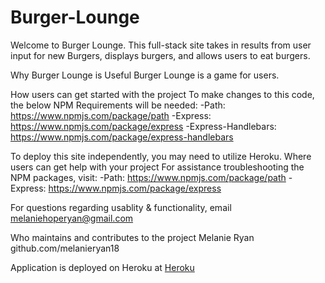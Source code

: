 # Burger-Lounge

Welcome to Burger Lounge. This full-stack site takes in results from user input for new Burgers, displays burgers, and allows users to eat burgers.

Why Burger Lounge is Useful
Burger Lounge is a game for users.

How users can get started with the project To make changes to this code, the below NPM Requirements will be needed: 
-Path: https://www.npmjs.com/package/path
-Express: https://www.npmjs.com/package/express
-Express-Handlebars: https://www.npmjs.com/package/express-handlebars 


To deploy this site independently, you may need to utilize Heroku.
Where users can get help with your project For assistance troubleshooting the NPM packages, visit: -Path: https://www.npmjs.com/package/path -Express: https://www.npmjs.com/package/express

For questions regarding usablity & functionality, email melaniehoperyan@gmail.com

Who maintains and contributes to the project Melanie Ryan github.com/melanieryan18

Application is deployed on Heroku at [Heroku](https://mels-burger-lounge.herokuapp.com/)